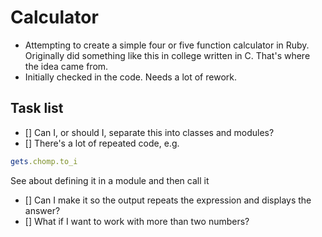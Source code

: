 # Calculator

* Attempting to create a simple four or five function calculator in Ruby.  Originally did something like this in college
written in C.  That's where the idea came from.
* Initially checked in the code.  Needs a lot of rework.

## Task list
- [] Can I, or should I, separate this into classes and modules?
- [] There's a lot of repeated code, e.g. 
```ruby
gets.chomp.to_i
```
See about defining it in a module and then call it
- [] Can I make it so the output repeats the expression and displays the answer?
- [] What if I want to work with more than two numbers?

